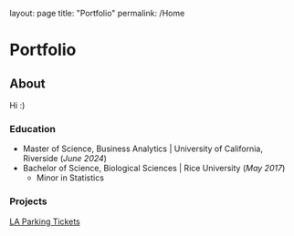 
  layout: page
  title: "Portfolio"
  permalink: /Home

# Portfolio

## About
Hi :)

### Education
- Master of Science, Business Analytics | University of California, Riverside (_June 2024_) 
- Bachelor of Science, Biological Sciences | Rice University (_May 2017_)
  + Minor in Statistics


### Projects

[LA Parking Tickets](https://MatthewBarclay99.github.io/assets/docs/parking/STAT-405-Final-Project.html)

